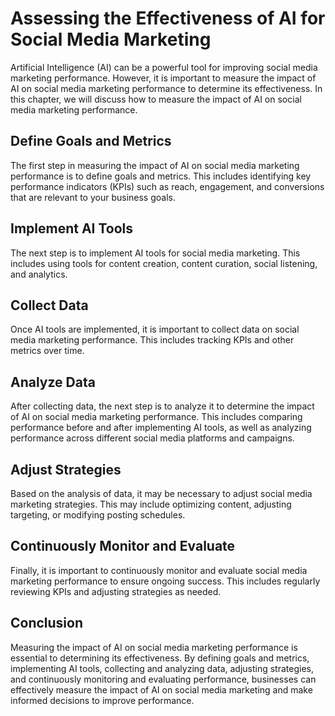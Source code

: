 Assessing the Effectiveness of AI for Social Media Marketing
==================================================================================================================================

Artificial Intelligence (AI) can be a powerful tool for improving social media marketing performance. However, it is important to measure the impact of AI on social media marketing performance to determine its effectiveness. In this chapter, we will discuss how to measure the impact of AI on social media marketing performance.

Define Goals and Metrics
------------------------

The first step in measuring the impact of AI on social media marketing performance is to define goals and metrics. This includes identifying key performance indicators (KPIs) such as reach, engagement, and conversions that are relevant to your business goals.

Implement AI Tools
------------------

The next step is to implement AI tools for social media marketing. This includes using tools for content creation, content curation, social listening, and analytics.

Collect Data
------------

Once AI tools are implemented, it is important to collect data on social media marketing performance. This includes tracking KPIs and other metrics over time.

Analyze Data
------------

After collecting data, the next step is to analyze it to determine the impact of AI on social media marketing performance. This includes comparing performance before and after implementing AI tools, as well as analyzing performance across different social media platforms and campaigns.

Adjust Strategies
-----------------

Based on the analysis of data, it may be necessary to adjust social media marketing strategies. This may include optimizing content, adjusting targeting, or modifying posting schedules.

Continuously Monitor and Evaluate
---------------------------------

Finally, it is important to continuously monitor and evaluate social media marketing performance to ensure ongoing success. This includes regularly reviewing KPIs and adjusting strategies as needed.

Conclusion
----------

Measuring the impact of AI on social media marketing performance is essential to determining its effectiveness. By defining goals and metrics, implementing AI tools, collecting and analyzing data, adjusting strategies, and continuously monitoring and evaluating performance, businesses can effectively measure the impact of AI on social media marketing and make informed decisions to improve performance.
